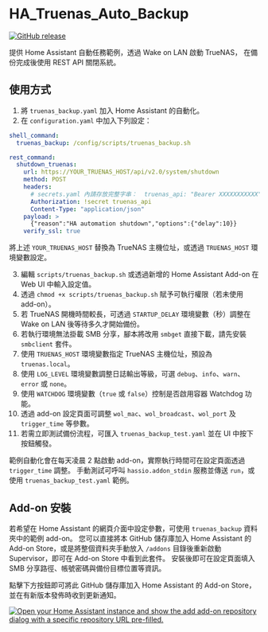 # HA_Truenas_Auto_Backup

[![GitHub release](https://img.shields.io/github/v/release/marttrach/HA_Truenas_Auto_Backup)](https://github.com/marttrach/HA_Truenas_Auto_Backup/releases/latest)

提供 Home Assistant 自動任務範例，透過 Wake on LAN 啟動 TrueNAS，
在備份完成後使用 REST API 關閉系統。

## 使用方式
1. 將 `truenas_backup.yaml` 加入 Home Assistant 的自動化。
2. 在 `configuration.yaml` 中加入下列設定：

```yaml
shell_command:
  truenas_backup: /config/scripts/truenas_backup.sh

rest_command:
  shutdown_truenas:
    url: https://YOUR_TRUENAS_HOST/api/v2.0/system/shutdown
    method: POST
    headers:
      # secrets.yaml 內請存放完整字串：  truenas_api: "Bearer XXXXXXXXXXX"
      Authorization: !secret truenas_api
      Content-Type: "application/json"
    payload: >
      {"reason":"HA automation shutdown","options":{"delay":10}}
    verify_ssl: true
```

將上述 `YOUR_TRUENAS_HOST` 替換為 TrueNAS 主機位址，或透過 `TRUENAS_HOST` 環境變數設定。

3. 編輯 `scripts/truenas_backup.sh` 或透過新增的 Home Assistant Add-on 在 Web UI 中輸入設定值。
4. 透過 `chmod +x scripts/truenas_backup.sh` 賦予可執行權限（若未使用 add-on）。
5. 若 TrueNAS 開機時間較長，可透過 `STARTUP_DELAY` 環境變數（秒）調整在 Wake on LAN 後等待多久才開始備份。
6. 若執行環境無法掛載 SMB 分享，腳本將改用 `smbget` 直接下載，請先安裝 `smbclient` 套件。
7. 使用 `TRUENAS_HOST` 環境變數指定 TrueNAS 主機位址，預設為 `truenas.local`。
8. 使用 `LOG_LEVEL` 環境變數調整日誌輸出等級，可選 `debug`、`info`、`warn`、`error` 或 `none`。
9. 使用 `WATCHDOG` 環境變數（`true` 或 `false`）控制是否啟用容器 Watchdog 功能。
10. 透過 add-on 設定頁面可調整 `wol_mac`、`wol_broadcast`、`wol_port` 及 `trigger_time` 等參數。
11. 若需立即測試備份流程，可匯入 `truenas_backup_test.yaml` 並在 UI 中按下按鈕觸發。

範例自動化會在每天凌晨 2 點啟動 add-on，實際執行時間可在設定頁面透過 `trigger_time` 調整。
手動測試可呼叫 `hassio.addon_stdin` 服務並傳送 `run`，或使用 `truenas_backup_test.yaml` 範例。

## Add-on 安裝

若希望在 Home Assistant 的網頁介面中設定參數，可使用 `truenas_backup` 資料夾中的範例 add-on。
您可以直接將本 GitHub 儲存庫加入 Home Assistant 的 Add-on Store，或是將整個資料夾手動放入 `/addons` 目錄後重新啟動 Supervisor，即可在 Add-on Store 中看到此套件。
安裝後即可在設定頁面填入 SMB 分享路徑、帳號密碼與備份目標位置等資訊。

點擊下方按鈕即可將此 GitHub 儲存庫加入 Home Assistant 的 Add-on Store，並在有新版本發佈時收到更新通知。

[![Open your Home Assistant instance and show the add add-on repository dialog with a specific repository URL pre-filled.](https://my.home-assistant.io/badges/supervisor_add_addon_repository.svg)](https://my.home-assistant.io/redirect/supervisor_add_addon_repository/?repository_url=https%3A%2F%2Fgithub.com%2Fmarttrach%2FHA_Truenas_Auto_Backup)

